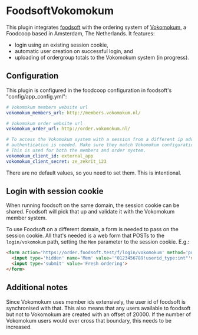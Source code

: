 FoodsoftVokomokum
=================

This plugin integrates
[foodsoft](https://github.com/foodcoops/foodsoft)
with the ordering system of [Vokomokum](http://www.vokomokum.nl/), a Foodcoop
based in Amsterdam, The Netherlands. It features:
* login using an existing session cookie,
* automatic user creation on successful login, and
* uploading of ordergroup totals to the Vokomokum system (in progress).


Configuration
-------------
This plugin is configured in the foodcoop configuration in foodsoft's
"config/app\_config.yml":

   ```yaml
   # Vokomokum members website url
   vokomokum_members_url: http://members.vokomokum.nl/

   # Vokomokum order website url
   vokomokum_order_url: http://order.vokomokum.nl/

   # To access the Vokomokum system with a session from a different ip address,
   # authentication is needed. Make sure they match Vokomokum configuration.
   # This is used for both the members and order system.
   vokomokum_client_id: external_app
   vokomokum_client_secret: ze_zekrit_123
   ```

There are no default values, so you need to set them. This is intentional.


Login with session cookie
-------------------------

When running foodsoft on the same domain, the session cookie can be shared.
Foodsoft will pick that up and validate it with the Vokomokum member system.

To use Foodsoft on a different domain, a form is needed to pass on the session
cookie. All that's needed is a web form that POSTs to the `login/vokomokum`
path, setting the `Mem` parameter to the session cookie. E.g.:

   ```html
   <form action='https://order.foodsoft.test/f/login/vokomokum' method='post'>
     <input type='hidden' name='Mem' value='"0123456789!userid_type:int"'>
     <input type='submit' value='Fresh ordering'>
   </form>
   ```

Additional notes
----------------

Since Vokomokum uses member ids extensively, the user id of foodsoft is
synchronised with that. This also means that any users available to foodsoft
but not to Vokomokum are created with an offset of 20000.  If the number of
Vokomokum users would ever cross that boundary, this needs to be increased.

